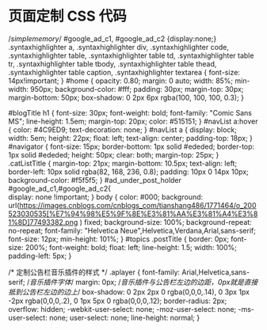 # 页面定制 CSS 代码

/*simplememory*/
#google_ad_c1, #google_ad_c2 {display:none;}
.syntaxhighlighter a, .syntaxhighlighter div, .syntaxhighlighter code, .syntaxhighlighter table, .syntaxhighlighter table td, 
.syntaxhighlighter table tr, .syntaxhighlighter table tbody, .syntaxhighlighter table thead, .syntaxhighlighter table caption, 
.syntaxhighlighter textarea {
font-size: 14px!important;
}
#home {
opacity: 0.80;
margin: 0 auto;
width: 85%;
min-width: 950px;
background-color: #fff;
padding: 30px;
margin-top: 30px;
margin-bottom: 50px;
box-shadow: 0 2px 6px rgba(100, 100, 100, 0.3);
}

#blogTitle h1 {
font-size: 30px;
font-weight: bold;
font-family: "Comic Sans MS";
line-height: 1.5em;
margin-top: 20px;
color: #515151;
}
#navList a:hover {
color: #4C9ED9;
text-decoration: none;
}
#navList a {
display: block;
width: 5em;
height: 22px;
float: left;
text-align: center;
padding-top: 18px;
}
#navigator {
font-size: 15px;
border-bottom: 1px solid #ededed;
border-top: 1px solid #ededed;
height: 50px;
clear: both;
margin-top: 25px;
}
.catListTitle {
margin-top: 21px;
margin-bottom: 10.5px;
text-align: left;
border-left: 10px solid rgba(82, 168, 236, 0.8);
padding: 10px 0 14px 10px;
background-color: #f5f5f5;
}
#ad_under_post_holder #google_ad_c1,#google_ad_c2{  
display: none !important;
}
body {
color: #000;
background: url(https://images.cnblogs.com/cnblogs_com/tianshang486/1771464/o_200523030535[%E7%94%98%E5%9F%8E%E3%81%AA%E3%81%A4%E3%81%8D]77493382.png
) fixed;
background-size: 100%;
background-repeat: no-repeat;
font-family: "Helvetica Neue",Helvetica,Verdana,Arial,sans-serif;
font-size: 12px;
min-height: 101%;
}
#topics .postTitle {
border: 0px;
font-size: 200%;
font-weight: bold;
float: left;
line-height: 1.5;
width: 100%;
padding-left: 5px;
}











/* 定制公告栏音乐插件的样式 */
.aplayer {
    font-family: Arial,Helvetica,sans-serif;  /*音乐插件字体*/
    margin: 0px;  /*音乐插件与公告栏左边的边距，0px就是直接抵到公告栏左边的边上*/
    box-shadow: 0 2px 2px 0 rgba(0,0,0,.14), 0 3px 1px -2px rgba(0,0,0,.2), 0 1px 5px 0 rgba(0,0,0,.12);
    border-radius: 2px;
    overflow: hidden;
    -webkit-user-select: none;
    -moz-user-select: none;
    -ms-user-select: none;
    user-select: none;
    line-height: normal;
}